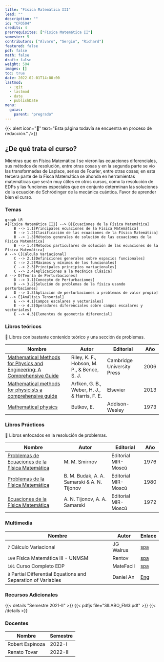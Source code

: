 ```yaml
---
title: "Física Matemática III"
lead: ""
description: ""
id: "CFO504"
credits: 4
prerrequisites: ["Física Matemática II"]
semester: 5
contributors: ["Alvaro", "Sergio", "Richard"]
featured: false
pdf: false
math: false
draft: false
weight: 504
images: []
toc: true
date: 2022-02-01T14:00:00
lastmod:
  - :git
  - lastmod
  - date
  - publishDate
menu:
  guias:
    parent: "pregrado"
---
```


{{< alert icon="🔔" text="Esta página todavía se encuentra en proceso de redacción." />}}

## ¿De qué trata el curso?

Mientras que en Física Matemática I se vieron las ecuaciones diferenciales, sus métodos de resolución, entre otras cosas y en la segunda parte se vio las transformadas de Laplace, series de Fourier, entre otras cosas; en esta tercera parte de la Físca Matemática se ahonda en herramientas matemáticas que serán muy útiles en otros cursos, como la resolución de EDPs y las funciones especiales que en conjunto determinan las soluciones de la ecuación de Schrödinger de la mecánica cuántica. Favor de aprender bien el curso.

### Temas 

```mermaid
graph LR
A[Física Matemática III] --> B[Ecuaciones de la Física Matemática]
	B --> 1.1[Principales ecuaciones de la Física Matemática]
	B --> 1.2[Clasificación de las ecuaciones de la Física Matemática]
	B --> 1.3[Métodos generales de solución de las ecuaciones de la Física Matemática]
	B --> 1.4[Métodos particulares de solución de las ecuaciones de la Física Matemática]
A --> C[Cálculo Variacional]
	C --> 2.1[Definiciones generales sobre espacios funcionales]
	C --> 2.2[Máximos y mínimos de los funcionales]
	C --> 2.3[Principales principios variacionales]
	C --> 2.4[Aplicaciones a la Mecánica Clásica]
A --> D[Teoría de Perturbaciones]
	D --> 3.1[Concepto de Perturbaciones]
	D --> 3.2[Solución de problemas de la física usando perturbaciones]
	D --> 3.3[Apliación de perturbaciones a problemas de valor propio]
A --> E[Análisis Tensorial]
	E --> 4.1[Campos escalares y vectoriales]
	E --> 4.2[Operadores diferenciales sobre campos escalares y vectoriales]
	E --> 4.3[Elementos de geometría diferencial]
```

### Libros teóricos

🔸 Libros con bastante contenido teórico y una sección de problemas.

|Nombre|Autor|Editorial|Año|
|------|-----|---------|---|
| [Mathematical Methods for Physics and Engineering: A Comprehensive Guide](https://drive.google.com/file/d/1HQNttx19dTLOdeoRoGpca7c9nFsA2xbD/view?usp=sharing) | Riley, K. F., Hobson, M. P., & Bence, S. J. | Cambridge University Press | 2006 |
| [Mathematical methods for physicists a comprehensive guide](https://drive.google.com/file/d/1r75mbP2igqV4Ruk3D3e3-lvh4mQqwVns/view?usp=sharing) | Arfken, G. B., Weber, H. J., & Harris, F. E. | Elsevier | 2013 |
| [Mathematical physics](https://drive.google.com/file/d/10_3wi7Zc2NuF_57YlUrCnSf49HMFLS5e/view?usp=sharing) | Butkov, E. | Addison-Wesley | 1973 |

### Libros Prácticos 

🔸 Libros enfocados en la resolución de problemas.

|Nombre|Autor|Editorial|Año|
|------|-----|---------|---|
| [Problemas de Ecuaciones de la Física Matemática](https://drive.google.com/file/d/1hBUyG6MW8WELinzWA_gVu4mRFZ8stJmR/view?usp=sharing) | M. M. Smirnov | Editorial MIR-Moscú | 1976 |
| [Problemas de la Física Matemática](https://drive.google.com/file/d/1tHBvM_gPKMPq5XZZ0H6O8p3Pmy8YOFe0/view?usp=sharing) | B. M. Budak, A. A. Samarski & A. N. Tíjonov | Editorial MIR-Moscú | 1980 |
| [Ecuaciones de la Física Matemática](https://drive.google.com/file/d/172b-llSR8bnmeYiXxx0vjCbshmGGnSTJ/view?usp=sharing) | A. N. Tijonov, A. A. Samarski | Editorial MIR-Moscú | 1972 |


### Multimedia

| Nombre | Autor | Enlace |
| ------ | ----- | ------ |
| ```7``` Cálculo Variacional | JG Walrus | [spa](https://youtube.com/playlist?list=PLCQC2nnvRCg3_iB9sedj2FikmQdRlZx_N) |
| ```109``` Física Matemática III - UNMSM | Rentov | [spa](https://youtube.com/playlist?list=PLK_B1a9wXn7dlNL2mkTzxCs2W8wvGfETb) |
| ```101``` Curso Completo EDP | MateFacil | [spa](https://youtube.com/playlist?list=PL9SnRnlzoyX05Y-DlDAoD4KwuHeNoP39F) |
| ```8``` Partial Differential Equations and Separation of Variables | Daniel An | [Eng](https://youtube.com/playlist?list=PLP1OdTlavJNvcONsgPope4qBJ7fdSYWtY) |


### Recursos Adicionales

{{< details "Semestre 2021-II" >}}
{{< pdfjs file="SILABO_FM3.pdf" >}}
{{< /details >}}

### Docentes

| Nombre | Semestre |
| ------ | -------- |
| Robert Espinoza | 2022-I  |
| Renato Tovar    | 2022-II |
